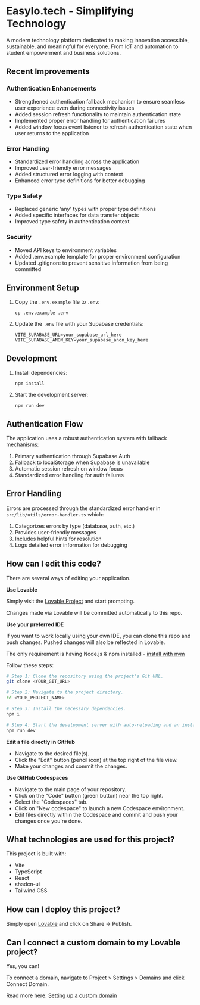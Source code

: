 # EasyIo.tech - Simplifying Technology

A modern technology platform dedicated to making innovation accessible, sustainable, and meaningful for everyone. From IoT and automation to student empowerment and business solutions.

## Recent Improvements

### Authentication Enhancements
- Strengthened authentication fallback mechanism to ensure seamless user experience even during connectivity issues
- Added session refresh functionality to maintain authentication state
- Implemented proper error handling for authentication failures
- Added window focus event listener to refresh authentication state when user returns to the application

### Error Handling
- Standardized error handling across the application
- Improved user-friendly error messages
- Added structured error logging with context
- Enhanced error type definitions for better debugging

### Type Safety
- Replaced generic 'any' types with proper type definitions
- Added specific interfaces for data transfer objects
- Improved type safety in authentication context

### Security
- Moved API keys to environment variables
- Added .env.example template for proper environment configuration
- Updated .gitignore to prevent sensitive information from being committed

## Environment Setup

1. Copy the `.env.example` file to `.env`:
   ```
   cp .env.example .env
   ```

2. Update the `.env` file with your Supabase credentials:
   ```
   VITE_SUPABASE_URL=your_supabase_url_here
   VITE_SUPABASE_ANON_KEY=your_supabase_anon_key_here
   ```

## Development

1. Install dependencies:
   ```
   npm install
   ```

2. Start the development server:
   ```
   npm run dev
   ```

## Authentication Flow

The application uses a robust authentication system with fallback mechanisms:

1. Primary authentication through Supabase Auth
2. Fallback to localStorage when Supabase is unavailable
3. Automatic session refresh on window focus
4. Standardized error handling for auth failures

## Error Handling

Errors are processed through the standardized error handler in `src/lib/utils/error-handler.ts` which:

1. Categorizes errors by type (database, auth, etc.)
2. Provides user-friendly messages
3. Includes helpful hints for resolution
4. Logs detailed error information for debugging

## How can I edit this code?

There are several ways of editing your application.

**Use Lovable**

Simply visit the [Lovable Project](https://lovable.dev/projects/f0b8f881-8210-4ba2-b76c-67ea86ee11e5) and start prompting.

Changes made via Lovable will be committed automatically to this repo.

**Use your preferred IDE**

If you want to work locally using your own IDE, you can clone this repo and push changes. Pushed changes will also be reflected in Lovable.

The only requirement is having Node.js & npm installed - [install with nvm](https://github.com/nvm-sh/nvm#installing-and-updating)

Follow these steps:

```sh
# Step 1: Clone the repository using the project's Git URL.
git clone <YOUR_GIT_URL>

# Step 2: Navigate to the project directory.
cd <YOUR_PROJECT_NAME>

# Step 3: Install the necessary dependencies.
npm i

# Step 4: Start the development server with auto-reloading and an instant preview.
npm run dev
```

**Edit a file directly in GitHub**

- Navigate to the desired file(s).
- Click the "Edit" button (pencil icon) at the top right of the file view.
- Make your changes and commit the changes.

**Use GitHub Codespaces**

- Navigate to the main page of your repository.
- Click on the "Code" button (green button) near the top right.
- Select the "Codespaces" tab.
- Click on "New codespace" to launch a new Codespace environment.
- Edit files directly within the Codespace and commit and push your changes once you're done.

## What technologies are used for this project?

This project is built with:

- Vite
- TypeScript
- React
- shadcn-ui
- Tailwind CSS

## How can I deploy this project?

Simply open [Lovable](https://lovable.dev/projects/f0b8f881-8210-4ba2-b76c-67ea86ee11e5) and click on Share -> Publish.

## Can I connect a custom domain to my Lovable project?

Yes, you can!

To connect a domain, navigate to Project > Settings > Domains and click Connect Domain.

Read more here: [Setting up a custom domain](https://docs.lovable.dev/tips-tricks/custom-domain#step-by-step-guide)
